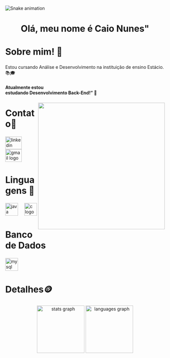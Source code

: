 <br clear="both">

<img src="https://raw.githubusercontent.com/CaioNunesGomesF/CaioNunesGomesF/output/snake.svg" alt="Snake animation" />

###

<h1 align="center">Olá, meu nome é Caio Nunes"</h1>

###

<h1 align="left">Sobre mim! 🙂</h1>

###

<p align="left">Estou cursando Análise e Desenvolvimento na instituição de ensino Estácio. 📚🎓</p>

###

<h4 align="left">Atualmente estou <br>estudando Desenvolvimento Back-End!” 🚀</h4>

###

<img align="right" height="400" src="https://www.bing.com/th/id/OGC.35f5911b6761ecd292e0ee9b8596b69f?pid=1.7&rurl=https%3a%2f%2fcdna.artstation.com%2fp%2fassets%2fimages%2fimages%2f028%2f102%2f058%2foriginal%2fpixel-jeff-matrix-s.gif%3f1593487263&ehk=wecrDtYEC2f6vf4OxT20jxKob709Q37utOLpqoVdGDY%3d"  />

###

<h5 align="left"></h5>

###

<h1 align="left">Contato📲</h1>

###

<div align="left">
  <a href="www.linkedin.com/in/caio-nunes-3591392b9" target="_blank">
    <img src="https://raw.githubusercontent.com/maurodesouza/profile-readme-generator/master/src/assets/icons/social/linkedin/default.svg" width="52" height="40" alt="linkedin logo"  />
  </a>
  <a href="caiongomes@gmail.com" target="_blank">
    <img src="https://raw.githubusercontent.com/maurodesouza/profile-readme-generator/master/src/assets/icons/social/gmail/default.svg" width="52" height="40" alt="gmail logo"  />
  </a>
</div>

###

<h1 align="left">Linguagens 📔</h1>

###

<div align="left">
  <img src="https://cdn.jsdelivr.net/gh/devicons/devicon/icons/java/java-original.svg" height="40" alt="java logo"  />
  <img width="12" />
  <img src="https://cdn.jsdelivr.net/gh/devicons/devicon/icons/c/c-original.svg" height="40" alt="c logo"  />
</div>

###

<h1 align="left">Banco de Dados</h1>

###

<div align="left">
  <img src="https://cdn.jsdelivr.net/gh/devicons/devicon/icons/mysql/mysql-original-wordmark.svg" height="40" alt="mysql logo"  />
</div>

###

<h1 align="left">Detalhes🪙</h1>

###

<div align="center">
  <img src="https://github-readme-stats.vercel.app/api?username=CaioNunesGomesF&hide_title=false&hide_rank=true&show_icons=true&include_all_commits=true&count_private=true&disable_animations=false&theme=shades-of-purple&locale=pt-br&hide_border=true&order=1" height="150" alt="stats graph"  />
  <img src="https://github-readme-stats.vercel.app/api/top-langs?username=CaioNunesGomesF&locale=en&hide_title=false&layout=compact&card_width=320&langs_count=2&theme=shades-of-purple&hide_border=true&order=2" height="150" alt="languages graph"  />
</div>

###
